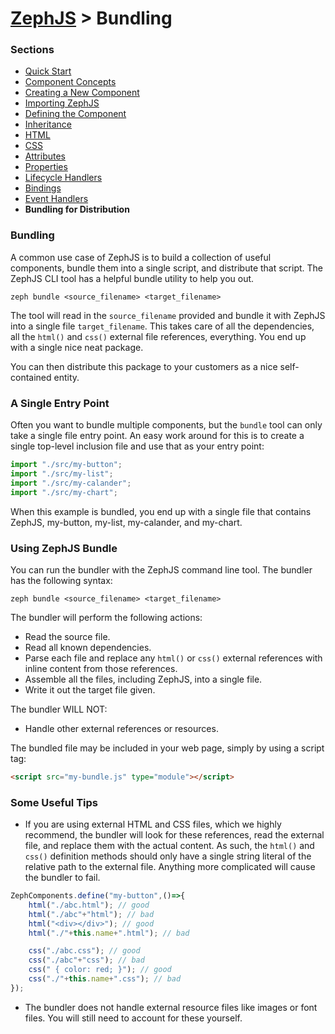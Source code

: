 # [ZephJS](../README.md) > Bundling

### Sections

- [Quick Start](./ComponentQuickStart.md)
- [Component Concepts](./ComponentConcepts.md)
- [Creating a New Component](./docs/ComponentCreation.md)
- [Importing ZephJS](./ComponentImporting.md)
- [Defining the Component](./ComponentDefinition.md)
- [Inheritance](./ComponentInheritance.md)
- [HTML](./ComponentMarkup.md)
- [CSS](./ComponentStyling.md)
- [Attributes](./ComponentAttributes.md)
- [Properties](./ComponentProperties.md)
- [Lifecycle Handlers](./ComponentLifecycleHandlers.md)
- [Bindings](./ComponentBindings.md)
- [Event Handlers](./ComponentEvents.md)
- **Bundling for Distribution**

### Bundling

A common use case of ZephJS is to build a collection of useful components, bundle them into a single script, and distribute that script. The ZephJS CLI tool has a helpful bundle utility to help you out.

```shell
zeph bundle <source_filename> <target_filename>
```

The tool will read in the `source_filename` provided and bundle it with ZephJS into a single file `target_filename`. This takes care of all the dependencies, all the `html()` and `css()` external file references, everything.  You end up with a single nice neat package.

You can then distribute this package to your customers as a nice self-contained entity.

### A Single Entry Point

Often you want to bundle multiple components, but the `bundle` tool can only take a single file entry point.  An easy work around for this is to create a single top-level inclusion file and use that as your entry point:

```javascript
import "./src/my-button";
import "./src/my-list";
import "./src/my-calander";
import "./src/my-chart";
```

When this example is bundled, you end up with a single file that contains ZephJS, my-button, my-list, my-calander, and my-chart.

### Using ZephJS Bundle

You can run the bundler with the ZephJS command line tool. The bundler has the following syntax:

```shell
zeph bundle <source_filename> <target_filename>
```

The bundler will perform the following actions:
 - Read the source file.
 - Read all known dependencies.
 - Parse each file and replace any `html()` or `css()` external references with inline content from those references.
 - Assemble all the files, including ZephJS, into a single file.
 - Write it out the target file given.

The bundler WILL NOT:
 - Handle other external references or resources.

The bundled file may be included in your web page, simply by using a script tag:

```html
<script src="my-bundle.js" type="module"></script>
```

### Some Useful Tips

 - If you are using external HTML and CSS files, which we highly recommend, the bundler will look for these references, read the external file, and replace them with the actual content.  As such, the `html()` and `css()` definition methods should only have a single string literal of the relative path to the external file.  Anything more complicated will cause the bundler to fail.

 ```javascript
 ZephComponents.define("my-button",()=>{
	 html("./abc.html"); // good
	 html("./abc"+"html"); // bad
	 html("<div></div>"); // good
	 html("./"+this.name+".html"); // bad

	 css("./abc.css"); // good
	 css("./abc"+"css"); // bad
	 css(" { color: red; }"); // good
	 css("./"+this.name+".css"); // bad
 });
 ```

 - The bundler does not handle external resource files like images or font files. You will still need to account for these yourself.
